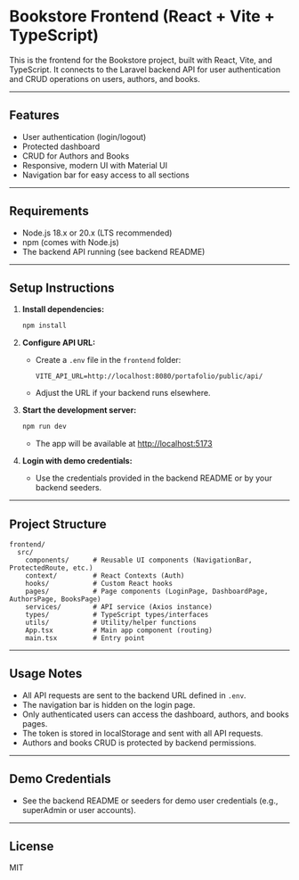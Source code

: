 # Bookstore Frontend (React + Vite + TypeScript)

This is the frontend for the Bookstore project, built with React, Vite, and TypeScript. It connects to the Laravel backend API for user authentication and CRUD operations on users, authors, and books.

---

## Features
- User authentication (login/logout)
- Protected dashboard
- CRUD for Authors and Books
- Responsive, modern UI with Material UI
- Navigation bar for easy access to all sections

---

## Requirements
- Node.js 18.x or 20.x (LTS recommended)
- npm (comes with Node.js)
- The backend API running (see backend README)

---

## Setup Instructions

1. **Install dependencies:**
   ```bash
   npm install
   ```

2. **Configure API URL:**
   - Create a `.env` file in the `frontend` folder:
     ```
     VITE_API_URL=http://localhost:8080/portafolio/public/api/
     ```
   - Adjust the URL if your backend runs elsewhere.

3. **Start the development server:**
   ```bash
   npm run dev
   ```
   - The app will be available at [http://localhost:5173](http://localhost:5173)

4. **Login with demo credentials:**
   - Use the credentials provided in the backend README or by your backend seeders.

---

## Project Structure

```
frontend/
  src/
    components/      # Reusable UI components (NavigationBar, ProtectedRoute, etc.)
    context/         # React Contexts (Auth)
    hooks/           # Custom React hooks
    pages/           # Page components (LoginPage, DashboardPage, AuthorsPage, BooksPage)
    services/        # API service (Axios instance)
    types/           # TypeScript types/interfaces
    utils/           # Utility/helper functions
    App.tsx          # Main app component (routing)
    main.tsx         # Entry point
```

---

## Usage Notes
- All API requests are sent to the backend URL defined in `.env`.
- The navigation bar is hidden on the login page.
- Only authenticated users can access the dashboard, authors, and books pages.
- The token is stored in localStorage and sent with all API requests.
- Authors and books CRUD is protected by backend permissions.

---

## Demo Credentials
- See the backend README or seeders for demo user credentials (e.g., superAdmin or user accounts).

---

## License
MIT

